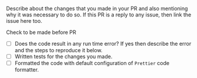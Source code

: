 Describe about the changes that you made in your PR and also mentioning why it was necessary to do so. If this PR is a reply to any issue, then link the issue here too.

Check to be made before PR

- [ ] Does the code result in any run time error? If yes then describe the error and the steps to reproduce it below.
- [ ] Written tests for the changes you made.
- [ ] Formatted the code with default configuration of `Prettier` code formatter.
